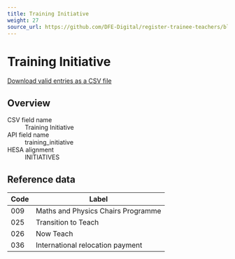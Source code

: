 ```yaml
---
title: Training Initiative
weight: 27
source_url: https://github.com/DFE-Digital/register-trainee-teachers/blob/main/app/lib/hesa/reference_data/v2025_0.rb
---
```


<h1 id="training-initiative">Training Initiative</h1>

<p><a href="/reference-data/v2025.0/training_initiative/download">Download valid entries as a CSV file</a></p>

<h2 id="overview">Overview</h2>

<dl class="govuk-summary-list">
  <div class="govuk-summary-list__row">
    <dt class="govuk-summary-list__key">
      CSV field name
    </dt>
    <dd class="govuk-summary-list__value">
      Training Initiative
    </dd>
  </div>
  <div class="govuk-summary-list__row">
    <dt class="govuk-summary-list__key">
      API field name
    </dt>
    <dd class="govuk-summary-list__value">
      training_initiative
    </dd>
  </div>
  <div class="govuk-summary-list__row">
    <dt class="govuk-summary-list__key">
      HESA alignment
    </dt>
    <dd class="govuk-summary-list__value">
      INITIATIVES
    </dd>
  </div>
</dl>

<h2 id="reference-data">Reference data</h2>

<table class="govuk-table">
  <thead class="govuk-table__head">
    <tr class="govuk-table__row">
      <th scope="col" class="govuk-table__header">Code</th>
      <th scope="col" class="govuk-table__header">Label</th>
    </tr>
  </thead>
  <tbody class="govuk-table__body">
      <tr class="govuk-table__row">
        <td class="govuk-table__cell">009</td>
        <td class="govuk-table__cell">Maths and Physics Chairs Programme</td>
      </tr>
      <tr class="govuk-table__row">
        <td class="govuk-table__cell">025</td>
        <td class="govuk-table__cell">Transition to Teach</td>
      </tr>
      <tr class="govuk-table__row">
        <td class="govuk-table__cell">026</td>
        <td class="govuk-table__cell">Now Teach</td>
      </tr>
      <tr class="govuk-table__row">
        <td class="govuk-table__cell">036</td>
        <td class="govuk-table__cell">International relocation payment</td>
      </tr>
  </tbody>
</table>
